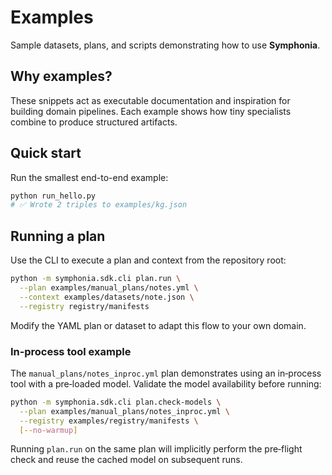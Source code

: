 # Examples

Sample datasets, plans, and scripts demonstrating how to use **Symphonia**.

## Why examples?
These snippets act as executable documentation and inspiration for building domain pipelines. Each example shows how tiny specialists combine to produce structured artifacts.

## Quick start
Run the smallest end-to-end example:

```bash
python run_hello.py
# ✅ Wrote 2 triples to examples/kg.json
```

## Running a plan
Use the CLI to execute a plan and context from the repository root:

```bash
python -m symphonia.sdk.cli plan.run \
  --plan examples/manual_plans/notes.yml \
  --context examples/datasets/note.json \
  --registry registry/manifests
```

Modify the YAML plan or dataset to adapt this flow to your own domain.

### In‑process tool example

The ``manual_plans/notes_inproc.yml`` plan demonstrates using an in‑process
tool with a pre‑loaded model.  Validate the model availability before running:

```bash
python -m symphonia.sdk.cli plan.check-models \
  --plan examples/manual_plans/notes_inproc.yml \
  --registry examples/registry/manifests \
  [--no-warmup]
```

Running ``plan.run`` on the same plan will implicitly perform the pre‑flight
check and reuse the cached model on subsequent runs.
